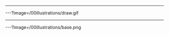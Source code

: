 

<!--## $$ Projet\;P1: part 2 $$
<br>
$$ not\;a\;simulator\;anymore $$
<br>
Fabien Mottier, Sol Rosca  
Erwan Bueche, Damian Petroff  
<br>
<p align="left">et biensur, moi... l'artiste</p>
-->

---

---?image=/00illustrations/draw.gif

---

---?image=/00illustrations/base.png



